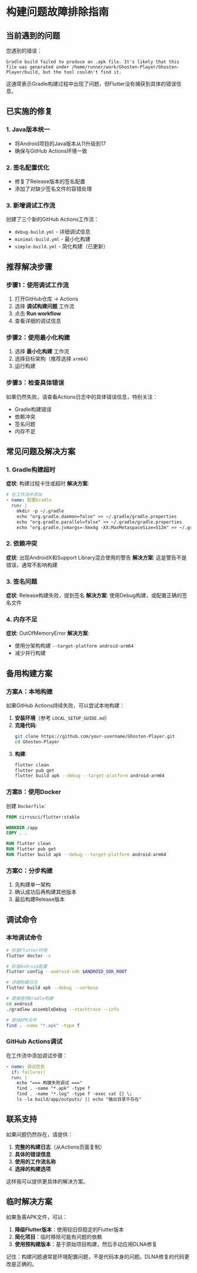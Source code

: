 # 构建问题故障排除指南

## 当前遇到的问题

您遇到的错误：
```
Gradle build failed to produce an .apk file. It's likely that this file was generated under /home/runner/work/Ghosten-Player/Ghosten-Player/build, but the tool couldn't find it.
```

这通常表示Gradle构建过程中出现了问题，但Flutter没有捕获到具体的错误信息。

## 已实施的修复

### 1. Java版本统一
- 将Android项目的Java版本从11升级到17
- 确保与GitHub Actions环境一致

### 2. 签名配置优化
- 修复了Release版本的签名配置
- 添加了对缺少签名文件的容错处理

### 3. 新增调试工作流
创建了三个新的GitHub Actions工作流：
- `debug-build.yml` - 详细调试信息
- `minimal-build.yml` - 最小化构建
- `simple-build.yml` - 简化构建（已更新）

## 推荐解决步骤

### 步骤1：使用调试工作流
1. 打开GitHub仓库 → Actions
2. 选择 **调试构建问题** 工作流
3. 点击 **Run workflow**
4. 查看详细的调试信息

### 步骤2：使用最小化构建
1. 选择 **最小化构建** 工作流
2. 选择目标架构（推荐选择 `arm64`）
3. 运行构建

### 步骤3：检查具体错误
如果仍然失败，请查看Actions日志中的具体错误信息，特别关注：
- Gradle构建错误
- 依赖冲突
- 签名问题
- 内存不足

## 常见问题及解决方案

### 1. Gradle构建超时
**症状**: 构建过程卡住或超时
**解决方案**:
```yaml
# 在工作流中添加
- name: 配置Gradle
  run: |
    mkdir -p ~/.gradle
    echo "org.gradle.daemon=false" >> ~/.gradle/gradle.properties
    echo "org.gradle.parallel=false" >> ~/.gradle/gradle.properties
    echo "org.gradle.jvmargs=-Xmx4g -XX:MaxMetaspaceSize=512m" >> ~/.gradle/gradle.properties
```

### 2. 依赖冲突
**症状**: 出现AndroidX和Support Library混合使用的警告
**解决方案**: 这是警告不是错误，通常不影响构建

### 3. 签名问题
**症状**: Release构建失败，提到签名
**解决方案**: 使用Debug构建，或配置正确的签名文件

### 4. 内存不足
**症状**: OutOfMemoryError
**解决方案**: 
- 使用分架构构建 `--target-platform android-arm64`
- 减少并行构建

## 备用构建方案

### 方案A：本地构建
如果GitHub Actions持续失败，可以尝试本地构建：

1. **安装环境**（参考 `LOCAL_SETUP_GUIDE.md`）
2. **克隆代码**:
   ```bash
   git clone https://github.com/your-username/Ghosten-Player.git
   cd Ghosten-Player
   ```
3. **构建**:
   ```bash
   flutter clean
   flutter pub get
   flutter build apk --debug --target-platform android-arm64
   ```

### 方案B：使用Docker
创建 `Dockerfile`:
```dockerfile
FROM cirrusci/flutter:stable

WORKDIR /app
COPY . .

RUN flutter clean
RUN flutter pub get
RUN flutter build apk --debug --target-platform android-arm64
```

### 方案C：分步构建
1. 先构建单一架构
2. 确认成功后再构建其他版本
3. 最后构建Release版本

## 调试命令

### 本地调试命令
```bash
# 检查Flutter环境
flutter doctor -v

# 检查Android配置
flutter config --android-sdk $ANDROID_SDK_ROOT

# 详细构建日志
flutter build apk --debug --verbose

# 直接使用Gradle构建
cd android
./gradlew assembleDebug --stacktrace --info

# 查找APK文件
find . -name "*.apk" -type f
```

### GitHub Actions调试
在工作流中添加调试步骤：
```yaml
- name: 调试信息
  if: failure()
  run: |
    echo "=== 构建失败调试 ==="
    find . -name "*.apk" -type f
    find . -name "*.log" -type f -exec cat {} \;
    ls -la build/app/outputs/ || echo "输出目录不存在"
```

## 联系支持

如果问题仍然存在，请提供：

1. **完整的构建日志**（从Actions页面复制）
2. **具体的错误信息**
3. **使用的工作流名称**
4. **选择的构建选项**

这样我可以提供更具体的解决方案。

## 临时解决方案

如果急需APK文件，可以：

1. **降级Flutter版本**：使用较旧但稳定的Flutter版本
2. **简化项目**：临时移除可能有问题的依赖
3. **使用预构建版本**：基于原始项目构建，然后手动应用DLNA修复

记住：构建问题通常是环境配置问题，不是代码本身的问题。DLNA修复的代码更改是正确的。
